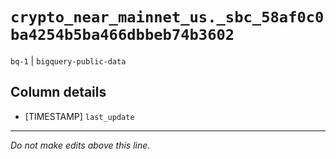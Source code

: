 # `crypto_near_mainnet_us._sbc_58af0c0ba4254b5ba466dbbeb74b3602`
`bq-1` | `bigquery-public-data`

## Column details
* [TIMESTAMP] `last_update`

-------------------------------------------------------------------------------
*Do not make edits above this line.*

